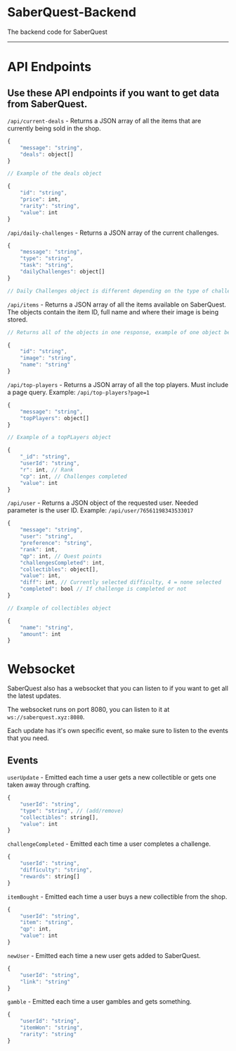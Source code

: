 # SaberQuest-Backend

The backend code for SaberQuest

---

# API Endpoints

## Use these API endpoints if you want to get data from SaberQuest.

`/api/current-deals` - Returns a JSON array of all the items that are currently
being sold in the shop.

```js
{
    "message": "string",
    "deals": object[]
}

// Example of the deals object

{
    "id": "string",
    "price": int,
    "rarity": "string",
    "value": int
}
```

`/api/daily-challenges` - Returns a JSON array of the current challenges.

```js
{
    "message": "string",
    "type": "string",
    "task": "string",
    "dailyChallenges": object[]
}

// Daily Challenges object is different depending on the type of challenge.
```

`/api/items` - Returns a JSON array of all the items available on SaberQuest.
The objects contain the item ID, full name and where their image is being
stored.

```js
// Returns all of the objects in one response, example of one object below.

{
    "id": "string",
    "image": "string",
    "name": "string"
}
```

`/api/top-players` - Returns a JSON array of all the top players. Must include a
page query. Example: `/api/top-players?page=1`

```js
{
    "message": "string",
    "topPlayers": object[]
}

// Example of a topPLayers object

{
    "_id": "string",
    "userId": "string",
    "r": int, // Rank
    "cp": int, // Challenges completed
    "value": int
}
```

`/api/user` - Returns a JSON object of the requested user. Needed parameter is
the user ID. Example: `/api/user/76561198343533017`

```js
{
    "message": "string",
    "user": "string",
    "preference": "string",
    "rank": int,
    "qp": int, // Quest points
    "challengesCompleted": int,
    "collectibles": object[],
    "value": int,
    "diff": int, // Currently selected difficulty, 4 = none selected
    "completed": bool // If challenge is completed or not
}

// Example of collectibles object

{
    "name": "string",
    "amount": int
}
```

# Websocket

SaberQuest also has a websocket that you can listen to if you want to get all
the latest updates.

The websocket runs on port 8080, you can listen to it at `ws://saberquest.xyz:8080`.

Each update has it's own specific event, so make sure to listen to the events
that you need.

## Events

`userUpdate` - Emitted each time a user gets a new collectible or gets one taken
away through crafting.

```js
{
    "userId": "string",
    "type": "string", // (add/remove)
    "collectibles": string[],
    "value": int
}
```

`challengeCompleted` - Emitted each time a user completes a challenge.

```js
{
    "userId": "string",
    "difficulty": "string",
    "rewards": string[]
}
```

`itemBought` - Emitted each time a user buys a new collectible from the shop.

```js
{
    "userId": "string",
    "item": "string",
    "qp": int,
    "value": int
}
```

`newUser` - Emitted each time a new user gets added to SaberQuest.

```js
{
    "userId": "string",
    "link": "string"
}
```

`gamble` - Emitted each time a user gambles and gets something.

```js
{
    "userId": "string",
    "itemWon": "string",
    "rarity": "string"
}
```